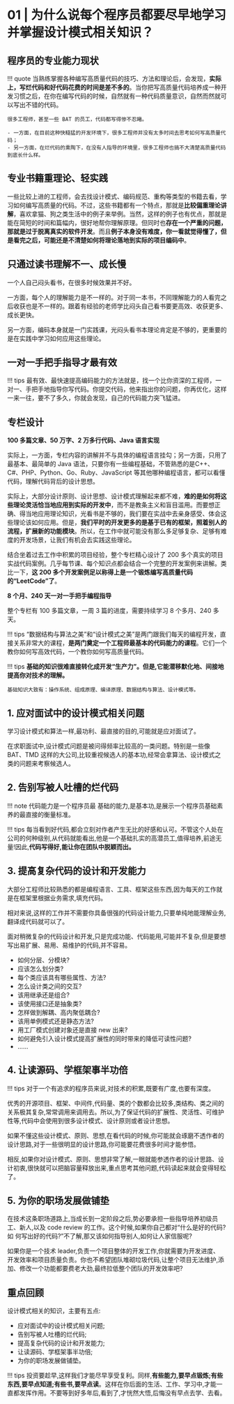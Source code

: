# 01 | 为什么说每个程序员都要尽早地学习并掌握设计模式相关知识？

## 程序员的专业能力现状

!!! quote
    当熟练掌握各种编写高质量代码的技巧、方法和理论后，会发现，**实际上，写烂代码和好代码花费的时间是差不多的**。当你把写高质量代码培养成一种开发习惯之后，在你在编写代码的时候，自然就有一种代码质量意识，自然而然就可以写出不错的代码。

    很多工程师，甚至一些 BAT 的员工，代码都写得惨不忍睹。
    
    - 一方面，在目前这种快糙猛的开发环境下，很多工程师并没有太多时间去思考如何写高质量代码；
    - 另一方面，在烂代码的熏陶下，在没有人指导的环境里，很多工程师也搞不大清楚高质量代码到底长什么样。

## 专业书籍重理论、轻实践
一些比较上进的工程师，会去找设计模式、编码规范、重构等类型的书籍去看，学习如何编写高质量的代码。不过，这些书籍都有一个特点，那就是**比较偏重理论讲解**，喜欢拿猫、狗之类生活中的例子来举例。当然，这样的例子也有优点，那就是能在简短的时间和篇幅内，很好地帮你理解原理。但同时也**存在一个严重的问题，那就是过于脱离真实的软件开发**。而且**例子本身没有难度，你一看就觉得懂了，但是看完之后，可能还是不清楚如何将理论落地到实际的项目编码中**。

## 只通过读书理解不一、成长慢
一个人自己闷头看书，在很多时候效果并不好。

一方面，每个人的理解能力是不一样的。对于同一本书，不同理解能力的人看完之后收获也是不一样的。跟着有经验的老师学比闷头自己看书要更高效、收获更多、成长更快。

另一方面，编码本身就是一门实践课，光闷头看书本理论肯定是不够的，更重要的是在实践中学习如何应用这些理论。

## 一对一手把手指导才最有效

!!! tips
    最有效、最快速提高编码能力的方法就是，找一个比你资深的工程师，一对一、手把手地指导你写代码。你提交代码，他来指出你的问题，你再优化，这样一来一往，要不了多久，你就会发现，自己的代码能力突飞猛进。


## 专栏设计

**100 多篇文章、50 万字、2 万多行代码、Java 语言实现**

实际上，一方面，专栏内容的讲解并不与具体的编程语言挂勾；另一方面，只用了最基本、最简单的 Java 语法，只要你有一些编程基础，不管熟悉的是C++、C#、PHP、Python、Go、Ruby、JavaScript 等其他哪种编程语言，都可以看懂代码，理解代码背后的设计思想。

实际上，大部分设计原则、设计思想、设计模式理解起来都不难，**难的是如何将这些理论灵活恰当地应用到实际的开发中**，而不是教条主义和盲目滥用。而要想正确、得当地应用理论知识，光看书是不够的，我们要在实战中去亲身感受、体会这些理论该如何应用。但是，**我们平时的开发更多的是基于已有的框架，照着别人的流程，扩展新的功能模块**。所以，在工作中就可能没有那么多足够复杂、足够有难度的开发场景，让我们有机会去实践这些理论。

结合坐着过去工作中积累的项目经验，整个专栏精心设计了 200 多个真实的项目实战代码案例。几乎每节课、每个知识点都会结合一个完整的开发案例来讲解。类比一下，**这 200 多个开发案例足以称得上是一个锻炼编写高质量代码的“LeetCode”了**。

**8 个月、240 天一对一手把手编程指导**

整个专栏有 100 多篇文章，一周 3 篇的进度，需要持续学习 8 个多月、240 多天。

!!! tips
    “数据结构与算法之美”和“设计模式之美”是两门跟我们每天的编程开发，直接关系非常大的课程，**是两门奠定一个工程师最基本的代码能力的课程**。它们一个教你如何写高效代码，一个教你如何写高质量代码。


!!! tips
    **基础的知识很难直接转化成开发“生产力”。但是,它能潜移默化地、间接地提高你对技术的理解。**

    基础知识大致有：操作系统、组成原理、编译原理、数据结构与算法、设计模式等。

## 1. 应对面试中的设计模式相关问题

学习设计模式和算法一样,最功利、最直接的目的,可能就是应对面试了。

在求职面试中,设计模式问题是被问得频率比较高的一类问题。特别是一些像 BAT、TMD 这样的大公司,比较重视候选人的基本功,经常会拿算法、设计模式之类的问题来考察候选人。

## 2. 告别写被人吐槽的烂代码

!!! note
    代码能力是一个程序员最 基础的能力,是基本功,是展示一个程序员基础素养的最直接的衡量标准。

!!! tips
    每当看到好代码,都会立刻对作者产生无比的好感和认可。不管这个人处在公司的何种级别,从代码就能看出,他是一个基础扎实的高潜员工,值得培养,前途无量!因此,**代码写得好,能让你在团队中脱颖而出。**

## 3. 提高复杂代码的设计和开发能力

大部分工程师比较熟悉的都是编程语言、工具、框架这些东西,因为每天的工作就是在框架里根据业务需求,填充代码。

相对来说,这样的工作并不需要你具备很强的代码设计能力,只要单纯地能理解业务,翻译成代码就可以了。

面对稍微复杂的代码设计和开发,只是完成功能、代码能用,可能并不复杂,但是要想写出易扩展、易用、易维护的代码,并不容易。

- 如何分层、分模块?
- 应该怎么划分类?
- 每个类应该具有哪些属性、方法?
- 怎么设计类之间的交互?
- 该用继承还是组合?
- 该使用接口还是抽象类?
- 怎样做到解耦、高内聚低耦合?
- 该用单例模式还是静态方法?
- 用工厂模式创建对象还是直接 new 出来?
- 如何避免引入设计模式提高扩展性的同时带来的降低可读性问题?
- ......

## 4. 让读源码、学框架事半功倍

!!! tips
    对于一个有追求的程序员来说,对技术的积累,既要有广度,也要有深度。

优秀的开源项目、框架、中间件,代码量、类的个数都会比较多,类结构、类之间的关系极其复杂,常常调用来调用去。所以,为了保证代码的扩展性、灵活性、可维护性等,代码中会使用到很多设计模式、设计原则或者设计思想。

如果不懂这些设计模式、原则、思想,在看代码的时候,你可能就会琢磨不透作者的设计思路,对于一些很明显的设计思路,你可能要花费很多时间才能参悟。

相反,如果你对设计模式、原则、思想非常了解,一眼就能参透作者的设计思路、设计初衷,很快就可以把脑容量释放出来,重点思考其他问题,代码读起来就会变得轻松了。
## 5. 为你的职场发展做铺垫

在技术这条职场道路上,当成长到一定阶段之后,势必要承担一些指导培养初级员 工、新人,以及 code review 的工作。这个时候,如果你自己都对“什么是好的代码?如 何写出好的代码?”不了解,那又该如何指导别人,如何让人家信服呢?

如果你是一个技术 leader,负责一个项目整体的开发工作,你就需要为开发进度、 开发效率和项目质量负责。你也不希望团队堆砌垃圾代码,让整个项目无法维护,添加、修改一个功能都要费老大劲,最终拉低整个团队的开发效率吧?
## 重点回顾

设计模式相关的知识，主要有五点:

- 应对面试中的设计模式相关问题;
- 告别写被人吐槽的烂代码;
- 提高复杂代码的设计和开发能力;
- 让读源码、学框架事半功倍;
- 为你的职场发展做铺垫。

!!! tips
    投资要趁早,这样我们才能尽早享受复利。同样,**有些能力,要早点锻炼;有些东西,要早点知道;有些书,要早点读**。这样在你后面的生活、工作、学习中,才能一直都发挥作用。不要等到好多年后,看到了,才恍然大悟,后悔没有早点去学、去看。